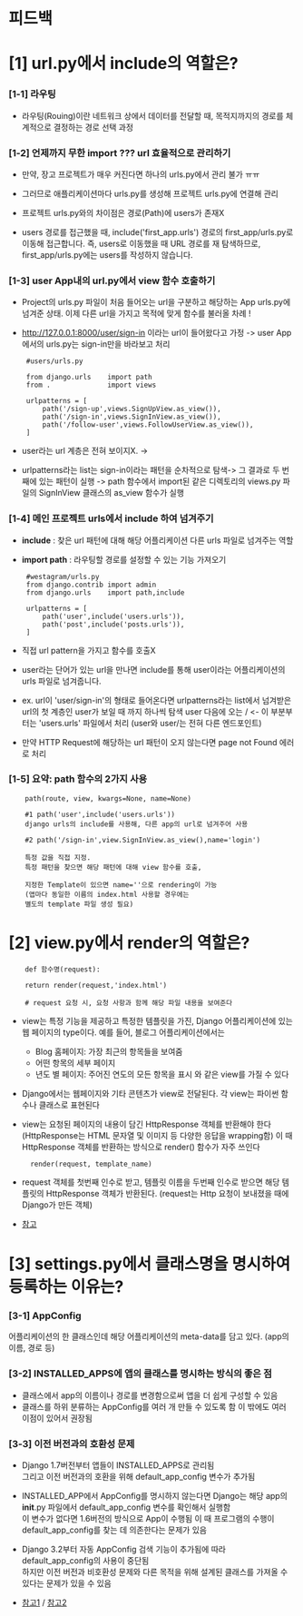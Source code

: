 # 피드백
# [1] url.py에서 include의 역할은?
### [1-1] 라우팅

- 라우팅(Rouing)이란 네트워크 상에서 데이터를 전달할 때, 목적지까지의 경로를 체계적으로 결정하는 경로 선택 과정

### [1-2] 언제까지 무한 import ??? url 효율적으로 관리하기

- 만약, 장고 프로젝트가 매우 커진다면 하나의 urls.py에서 관리 불가 ㅠㅠ

- 그러므로 애플리케이션마다 urls.py를 생성해 프로젝트 urls.py에 연결해 관리

- 프로젝트 urls.py와의 차이점은 경로(Path)에 users가 존재X

- users 경로를 접근했을 때, include('first_app.urls') 경로의 first_app/urls.py로 이동해 접근합니다. 즉, users로 이동했을 때 URL 경로를 재 탐색하므로, first_app/urls.py에는 users를 작성하지 않습니다.

### [1-3] user App내의 url.py에서 view 함수 호출하기

- Project의 urls.py 파일이 처음 들어오는 url을 구분하고 해당하는 App urls.py에 넘겨준 상태. 이제 다른 url을 가지고 목적에 맞게 함수를 불러올 차례 !

- http://127.0.0.1:8000/user/sign-in 이라는 url이 들어왔다고 가정 -> user App에서의 urls.py는 sign-in만을 바라보고 처리

       #users/urls.py

       from django.urls    import path
       from .              import views

       urlpatterns = [
           path('/sign-up',views.SignUpView.as_view()),
           path('/sign-in',views.SignInView.as_view()),
           path('/follow-user',views.FollowUserView.as_view()),
       ]

- user라는 url 계층은 전혀 보이지X. ->
- urlpatterns라는 list는 sign-in이라는 패턴을 순차적으로 탐색-> 그 결과로 두 번째에 있는 패턴이 실행 -> path 함수에서 import된 같은 디렉토리의 views.py 파일의 SignInView 클래스의 as_view 함수가 실행

### [1-4] 메인 프로젝트 urls에서 include 하여 넘겨주기

- **include** : 찾은 url 패턴에 대해 해당 어플리케이션 다른 urls 파일로 넘겨주는 역할
- **import path** : 라우팅할 경로를 설정할 수 있는 기능 가져오기

       #westagram/urls.py
       from django.contrib import admin
       from django.urls    import path,include

       urlpatterns = [
           path('user',include('users.urls')),
           path('post',include('posts.urls')),
       ]

- 직접 url pattern을 가지고 함수를 호출X
- user라는 단어가 있는 url을 만나면 include를 통해 user이라는 어플리케이션의 urls 파일로 넘겨줍니다.
- ex. url이 'user/sign-in'의 형태로 들어온다면 urlpatterns라는 list에서 넘겨받은 url의 첫 계층인 user가 보일 때 까지 하나씩 탐색
  user 다음에 오는 / <- 이 부분부터는 'users.urls' 파일에서 처리
  (user와 user/는 전혀 다른 엔드포인트)
- 만약 HTTP Request에 해당하는 url 패턴이 오지 않는다면 page not Found 에러로 처리

### [1-5] 요약: path 함수의 2가지 사용

        path(route, view, kwargs=None, name=None)

        #1 path('user',include('users.urls'))
        django urls의 include를 사용해, 다른 app의 url로 넘겨주어 사용

        #2 path('/sign-in',view.SignInView.as_view(),name='login')

        특정 값을 직접 지정.
        특정 패턴을 찾으면 해당 패턴에 대해 view 함수를 호출,

        지정한 Template이 있으면 name=''으로 rendering이 가능
        (앱마다 동일한 이름의 index.html 사용할 경우에는
        별도의 template 파일 생성 필요)

# [2] view.py에서 render의 역할은?

        def 함수명(request):

        return render(request,'index.html')

        # request 요청 시, 요청 사항과 함께 해당 파일 내용을 보여준다

- view는 특정 기능을 제공하고 특정한 템플릿을 가진, Django 어플리케이션에 있는 웹 페이지의 type이다. 예를 들어, 블로그 어플리케이션에서는
    - Blog 홈페이지: 가장 최근의 항목들을 보여줌
    - 어떤 항목의 세부 페이지
    - 년도 별 페이지: 주어진 연도의 모든 항목을 표시
와 같은 view를 가질 수 있다

- Django에서는 웹페이지와 기타 콘텐츠가 view로 전달된다. 각 view는 파이썬 함수나 클래스로 표현된다

- view는 요청된 페이지의 내용이 담긴 HttpResponse 객체를 반환해야 한다
(HttpResponse는 HTML 문자열 및 이미지 등 다양한 응답을 wrapping함)
이 때 HttpResponse 객체를 반환하는 방식으로 render() 함수가 자주 쓰인다

        render(request, template_name)

- request 객체를 첫번째 인수로 받고, 템플릿 이름을 두번째 인수로 받으면 해당 템플릿의 HttpResponse 객체가 반환된다.
(request는 Http 요청이 보내졌을 때에 Django가 만든 객체)

- [참고]( https://docs.djangoproject.com/ko/4.0/intro/tutorial03/)

# [3] settings.py에서 클래스명을 명시하여 등록하는 이유는?

### [3-1] AppConfig
어플리케이션의 한 클래스인데 해당 어플리케이션의 meta-data를 담고 있다. (app의 이름, 경로 등)

### [3-2] INSTALLED_APPS에 앱의 클래스를 명시하는 방식의 좋은 점
 - 클래스에서 app의 이름이나 경로를 변경함으로써 앱을 더 쉽게 구성할 수 있음
 - 클래스를 하위 분류하는 AppConfig를 여러 개 만들 수 있도록 함
 이 밖에도 여러 이점이 있어서 권장됨

### [3-3] 이전 버전과의 호환성 문제
- Django 1.7버전부터 앱들이 INSTALLED_APPS로 관리됨\
그리고 이전 버전과의 호환을 위해 default_app_config 변수가 추가됨
- INSTALLED_APP에서 AppConfig를 명시하지 않는다면 Django는 해당 app의 __init__.py 파일에서 default_app_config 변수를 확인해서 실행함\
 이 변수가 없다면 1.6버전의 방식으로 App이 수행됨
 이 때 프로그램의 수행이 default_app_config를 찾는 데 의존한다는 문제가 있음
- Django 3.2부터 자동 AppConfig 검색 기능이 추가됨에 따라 default_app_config의 사용이 중단됨\
하지만 이전 버전과 비호환성 문제와 다른 목적을 위해 설계된 클래스를 가져올 수 있다는 문제가 있을 수 있음

- [참고1](https://docs.djangoproject.com/en/4.0/releases/3.2/) / [참고2](https://code.djangoproject.com/ticket/31180)